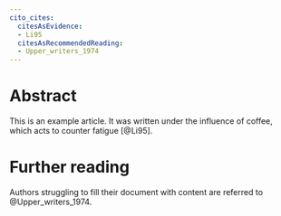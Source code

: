 ```yaml
---
cito_cites:
  citesAsEvidence:
  - Li95
  citesAsRecommendedReading:
  - Upper_writers_1974
---
```


# Abstract

This is an example article. It was written under the influence of
coffee, which acts to counter fatigue [@Li95].

# Further reading

Authors struggling to fill their document with content are referred to
@Upper_writers_1974.
